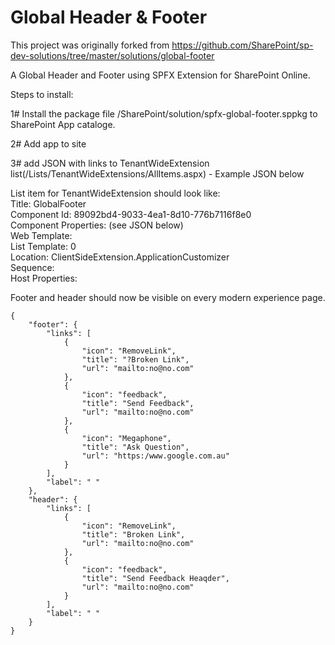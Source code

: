 # Global Header & Footer

This project was originally forked from https://github.com/SharePoint/sp-dev-solutions/tree/master/solutions/global-footer 

A Global Header and Footer using SPFX Extension for SharePoint Online.

Steps to install:

1# Install the package file /SharePoint/solution/spfx-global-footer.sppkg to SharePoint App cataloge.

2# Add app to site 

3# add JSON with links to TenantWideExtension list(/Lists/TenantWideExtensions/AllItems.aspx)  - Example JSON below

List item for TenantWideExtension should look like:  
Title: GlobalFooter  
Component Id: 89092bd4-9033-4ea1-8d10-776b7116f8e0  
Component Properties: (see JSON below)  
Web Template: <blank>  
List Template: 0  
Location: ClientSideExtension.ApplicationCustomizer	  
Sequence: <blank>  
Host Properties: <blank>   
  
  
Footer and header should now be visible on every modern experience page.

```
{
    "footer": {
        "links": [
            {
                "icon": "RemoveLink",
                "title": "?Broken Link",
                "url": "mailto:no@no.com"
            },
            {
                "icon": "feedback",
                "title": "Send Feedback",
                "url": "mailto:no@no.com"
            },
            {
                "icon": "Megaphone",
                "title": "Ask Question",
                "url": "https:/www.google.com.au"
            }
        ],
        "label": " "
    },
    "header": {
        "links": [
            {
                "icon": "RemoveLink",
                "title": "Broken Link",
                "url": "mailto:no@no.com"
            },
            {
                "icon": "feedback",
                "title": "Send Feedback Heaqder",
                "url": "mailto:no@no.com"
            }
        ],
        "label": " "
    }
}
```


